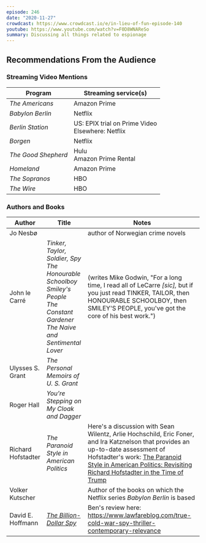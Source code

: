 ```yaml
---
episode: 246
date: "2020-11-27"
crowdcast: https://www.crowdcast.io/e/in-lieu-of-fun-episode-140
youtube: https://www.youtube.com/watch?v=F0D8WNAReSo
summary: Discussing all things related to espionage
---
```


## Recommendations From the Audience

### Streaming Video Mentions

| Program             | Streaming service(s)                                 |
|---------------------|------------------------------------------------------|
| _The Americans_     | Amazon Prime                                         |
| _Babylon Berlin_    | Netflix                                              |
| _Berlin Station_    | US: EPIX trial on Prime Video<br/>Elsewhere: Netflix |
| _Borgen_            | Netflix                                              |
| _The Good Shepherd_ | Hulu<br/>Amazon Prime Rental                         |
| _Homeland_          | Amazon Prime                                         |
| _The Sopranos_      | HBO                                                  |
| _The Wire_          | HBO                                                  |

### Authors and Books

| Author | Title | Notes |
|--------|-------|-------|
| Jo Nesbø | | author of Norwegian crime novels |
| John le Carré | _Tinker, Taylor, Soldier, Spy_<br/>_The Honourable Schoolboy_<br/>_Smiley's People_<br/>_The Constant Gardener_<br/>_The Naive and Sentimental Lover_ | (writes Mike Godwin, "For a long time, I read all of LeCarre _[sic],_ but if you just read TINKER, TAILOR, then HONOURABLE SCHOOLBOY, then SMILEY'S PEOPLE, you've got the core of his best work.") |
| Ulysses S. Grant | _The Personal Memoirs of U. S. Grant_ | |
| Roger Hall | _You're Stepping on My Cloak and Dagger_ | |
| Richard Hofstadter | _The Paranoid Style in American Politics_ | Here's a discussion with Sean Wilentz, Arlie Hochschild, Eric Foner, and Ira Katznelson that provides an up-to-date assessment of Hofstadter's work: [The Paranoid Style in American Politics: Revisiting Richard Hofstadter in the Time of Trump](https://youtu.be/zRLdLVfresI)|
| Volker Kutscher | | Author of the books on which the Netflix series _Babylon Berlin_ is based |
| David E. Hoffmann | [_The Billion-Dollar Spy_][bds] | Ben's review here: https://www.lawfareblog.com/true-cold-war-spy-thriller-contemporary-relevance |

[bds]: https://www.davidehoffman.com/
